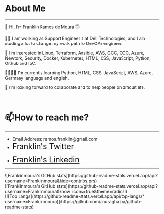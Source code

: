 
<h1> About Me</h1>
<hr>

   
<div>
  
  <p> 👋 Hi, I’m Franklin Ramos de Moura 🖐️ </p>
  <p>👨‍💻 I am working as Support Engineer II at Dell Technologies, and I am studing a lot to change my work path to DevOPs engineer.</p>
  <p>👀 I’m interested in Linux, Terraform, Ansible, AWS, GCC, OCC, Azure, Newtork, Security, Docker, Kubernetes, HTML, CSS, JavaScript, Python, Github and IaC.</p>
<p>🌱👨‍💻📗 I’m currently learning Python, HTML, CSS, JavaScript, AWS, Azure, Germany language and english.</p>
  <p>💞️ I’m looking forward to collaborate and to help people on dificult life.</p>
  <br>
  <h1>📫How to reach me?</h1>
  <hr>
    <ul>
      <li>Email Address: ramos.franklin@gmail.com</li>
      <li><p=><span style="font-size:25px;color:white"><a href="https://twitter.com/franklinmoura">Franklin's Twitter</span></a></p></li>
      <li><p=><span style="font-size:25px;color:white"><a href="https://www.linkedin.com/in/franklinmoura/">Franklin's Linkedin</span></a></p></li>
 
      
  </ul>

  </div>
  <div>
   <hr>
   ![Franklinmoura's GitHub stats](https://github-readme-stats.vercel.app/api?username=Franklinmoura&hide=contribs,prs)<br>
![Franklinmoura's GitHub stats](https://github-readme-stats.vercel.app/api?username=Franklinmoura&show_icons=true&theme=radical)<br>
[![Top Langs](https://github-readme-stats.vercel.app/api/top-langs/?username=Franklinmoura)](https://github.com/anuraghazra/github-readme-stats)<br>

  </div>




<!---
Franklinmoura/Franklinmoura is a ✨ special ✨ repository because its `README.md` (this file) appears on your GitHub profile.
You can click the Preview link to take a look at your changes.
--->

